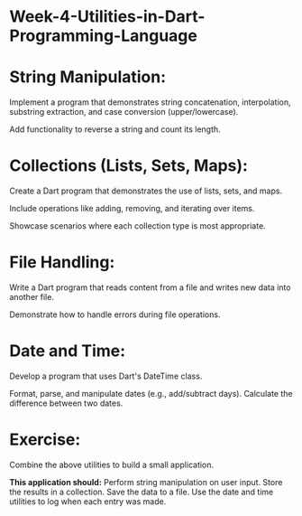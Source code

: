 # Week-4-Utilities-in-Dart-Programming-Language

# String Manipulation:

Implement a program that demonstrates string concatenation, interpolation, substring extraction, and case conversion (upper/lowercase).

Add functionality to reverse a string and count its length.

# Collections (Lists, Sets, Maps):

Create a Dart program that demonstrates the use of lists, sets, and maps.

Include operations like adding, removing, and iterating over items.

Showcase scenarios where each collection type is most appropriate.

# File Handling:

Write a Dart program that reads content from a file and writes new data into another file.

Demonstrate how to handle errors during file operations.

# Date and Time:

Develop a program that uses Dart's DateTime class.

Format, parse, and manipulate dates (e.g., add/subtract days).
Calculate the difference between two dates.

# Exercise:

Combine the above utilities to build a small application. 

**This application should:**
Perform string manipulation on user input.
Store the results in a collection.
Save the data to a file.
Use the date and time utilities to log when each entry was made.